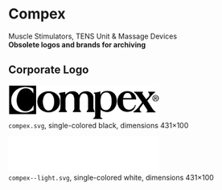 # Compex

Muscle Stimulators, TENS Unit & Massage Devices  
**Obsolete logos and brands for archiving**


## Corporate Logo

<img src="compex.svg" alt="Logo in black" width="300"/><br/>
`compex.svg`,
single-colored black,
dimensions 431×100

<img src="compex--light.svg" alt="Logo in white" width="300"/><br/>
`compex--light.svg`,
single-colored white,
dimensions 431×100
